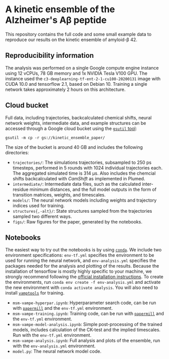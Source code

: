# A kinetic ensemble of the Alzheimer's Aβ peptide

This repository contains the full code and some small example data to reproduce our results on the kinetic ensemble of amyloid-β 42.

## Reproducibility information
The analysis was performed on a single Google compute engine instance using 12 vCPUs, 78 GB memory and 1x NVIDIA Tesla V100 GPU. The instance used the `c3-deeplearning-tf-ent-2-1-cu100-20200131` image with CUDA 10.0 and tensorflow 2.1, based on Debian 10. Training a single network takes approximately 2 hours on this architecture.

## Cloud bucket
Full data, including trajectories, backcalculated chemical shifts, neural network weights, intermediate data, and example structures can be accessed through a Google cloud bucket using the [`gsutil` tool](https://cloud.google.com/storage/docs/quickstart-gsutil):

`gsutil -m cp -r gs://kinetic_ensemble_paper/`

The size of the bucket is around 40 GB and includes the following directories:

- `trajectories/`: The simulations trajectories, subsampled to 250 ps timesteps, performed in 5 rounds with 1024 individual trajectories each. The aggregated simulated time is 314 µs. Also includes the chemcial shifts backcalculated with *CamShift* as implemented in Plumed.
- `intermediate/`: Intermediate data files, such as the calculated inter-residue minimum distances, and the full model outputs in the form of transition matrices, weights, and timescales.
- `models/`: The neural network models including weights and trajectory indices used for training.
- `structures{,-alt}/`: State structures sampled from the trajectories sampled two different ways.
- `figs/`: Raw figures for the paper, generated by the notebooks.

## Notebooks
The easiest way to try out the notebooks is by using [`conda`](https://www.anaconda.com/products/individual). We include two environment specifications: `env-tf.yml` specifies the environment to be used for running the neural network, and `env-analysis.yml` specifies the packages needed for the analysis and plotting of the results. Because the installation of tensorflow is mostly highly specific to your machine, we strongly recommend following the [official installation instructions](https://www.tensorflow.org/install). To create the environments, run `conda env create -f env-analysis.yml` and activate the new environment with `conda activate analysis`. You will also need to install [`vamptools`](https://github.com/markovmodel/deeptime/tree/master/vampnet) for training.

- `msm-vampe-hyperpar.ipynb`: Hyperparameter search code, can be run with [`papermill`](https://papermill.readthedocs.io/en/latest/) and the `env-tf.yml` environment.
- `msm-vampe-training.ipynb`: Training code, can be run with [`papermill`](https://papermill.readthedocs.io/en/latest/) and the `env-tf.yml` environment.
- `msm-vampe-model-analysis.ipynb`: Simple post-processing of the trained models, includes calculation of the CK-test and the implied timescales. Run with the `env-tf.yml` environment.
- `msm-vampe-analysis.ipynb`: Full analysis and plots of the ensemble, run with the `env-analysis.yml` environment.
- `model.py`: The neural network model code.
